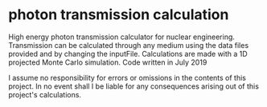 # photon transmission calculation

High energy photon transmission calculator for nuclear engineering. Transmission can be calculated through any medium using the data files provided and by changing the inputFile. Calculations are made with a 1D projected Monte Carlo simulation. 
Code written in July 2019


I assume no responsibility for errors or omissions in the contents of this project.
In no event shall I be liable for any consequences arising out of this project's calculations. 
